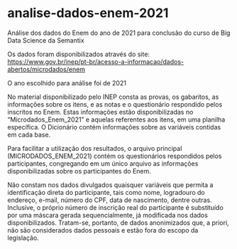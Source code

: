 # analise-dados-enem-2021

Análise dos dados do Enem do ano de 2021 para conclusão do curso de Big Data Science da Semantix

Os dados foram disponibilizados através do site: https://www.gov.br/inep/pt-br/acesso-a-informacao/dados-abertos/microdados/enem

O ano escolhido para análise foi de 2021

No material disponibilizado pelo INEP consta as provas, os gabaritos, as informações sobre os itens, e as notas e o questionário respondido pelos inscritos no Enem. Estas informações estão disponibilizadas no “Microdados_Enem_2021” e aquelas referentes aos itens, em uma planilha específica. O Dicionário contém informações sobre as variáveis contidas em cada base.

Para facilitar a utilização dos resultados, o arquivo principal (MICRODADOS_ENEM_2021) contém os questionários respondidos pelos participantes, congregando em um único arquivo as informações disponibilizadas sobre os participantes do Enem.

Não constam nos dados divulgados quaisquer variáveis que permita a identificação direta do participante, tais como nome, logradouro do endereço, e-mail, número do CPF, data de nascimento, dentre outras. Inclusive, o próprio número de inscrição real do participante é substituído por uma máscara gerada sequencialmente, já modificada nos dados disponibilizados. Tratam-se, portanto, de dados anonimizados que, a priori, não são considerados dados pessoais e estão fora do escopo da legislação.
